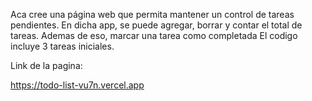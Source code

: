 Aca cree una página web que permita mantener un control de tareas pendientes.
En dicha app, se puede agregar, borrar y contar el total de tareas. Ademas de eso, marcar una tarea como completada 
El codigo incluye 3 tareas iniciales.


Link de la pagina:

https://todo-list-vu7n.vercel.app
